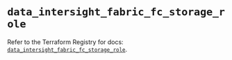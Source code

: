 # `data_intersight_fabric_fc_storage_role`

Refer to the Terraform Registry for docs: [`data_intersight_fabric_fc_storage_role`](https://registry.terraform.io/providers/ciscodevnet/intersight/1.0.71/docs/data-sources/fabric_fc_storage_role).
